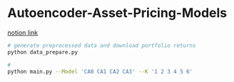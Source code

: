 # Autoencoder-Asset-Pricing-Models

[notion link](https://richard0268.notion.site/Project-2-9c4da14827f84ba7bbe77c67d9169f6f)

```bash
# generate preprocessed data and download portfolio returns
python data_prepare.py

# 
python main.py --Model 'CA0 CA1 CA2 CA3' --K '1 2 3 4 5 6'
```
